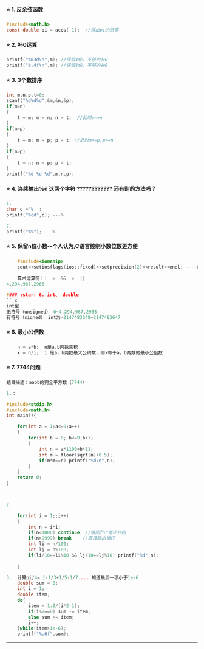 #### :star: 1. 反余弦函数
```c
#include<math.h>
const double pi = acos(-1);  //得出pi的结果
```
#### :star: 2. 补0运算
```c
printf("%03d\n",m);	//保留3位，不够的补0
printf("%.4f\n",m);	//保留4位，不够的补0
```

#### :star: 3. 3个数排序
```c
int m,n,p,t=0;
scanf("%d%d%d",&m,&n,&p);
if(m>n)
{
	t = m; m = n; n = t;  //此时m<=n 
}
if(m>p)
{
	t = m; m = p; p = t; //此时m<=p,m<=n 
}
if(n>p)
{
	t = n; n = p; p = t; 
}
printf("%d %d %d",m,n,p);
```

#### :star: 4. 连续输出%d 这两个字符 ???????????? 还有别的方法吗？
```c
1.
char c ='%' ;
printf("%cd",c); ---%

2.
printf("%%"); ---%
```

#### :star: 5. 保留n位小数--个人认为,C语言控制小数位数更方便
```c
    #include<iomanip>
    cout<<setiosflags(ios::fixed)<<setprecision(2)<<result<<endl; ----保留2位小数
    
    算术运算符：!  >  &&  >  ||
4,294,967,2965

#### :star: 6. int、 double
```c
int型
无符号（unsigned） 0~4,294,967,2965
有符号（signed） int为-2147483648~2147483647

```

#### :star: 6. 最小公倍数
```c
	n = a*b;  n是a,b两数乘积  
	x = n/i;  i 是a，b两数最大公约数，则x等于a，b两数的最小公倍数
```

#### :star: 7. 7744问题
```c
题目描述：aabb的完全平方数（7744）

1.：

#include<stdio.h>
#include<math.h> 
int main(){

	for(int a = 1;a<=9;a++)
	{
		for(int b = 0; b<=9;b++)
		{
			int n = a*1100+b*11;
			int m = floor(sqrt(n)+0.5);
			if(m*m==n) printf("%d\n",n);
		}
	}
	return 0;
}



2.

	for(int i = 1;;i++)
	{
		int n = i*i;
		if(n<1000) continue; //跳回for循环开始
		if(n>9999) break	//直接跳出循环
		int li = n/100;
		int lj = n%100;
		if(li/10==li%10 && lj/10==lj%10) printf("%d",n);
		
	}

3.  计算pi/4= 1-1/3+1/5-1/7.....知道最后一项小于1e-6
	double sum = 0;
	int i = 1;
	double item;
	do{
		item = 1.0/(i*2-1);
		if(i%2==0) sum -= item;
		else sum += item;
		i++;
	}while(item>1e-6);
	printf("%.6f",sum);

```


---
